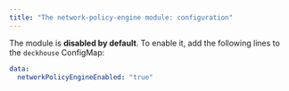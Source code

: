 ```yaml
---
title: "The network-policy-engine module: configuration"
---
```


The module is **disabled by default**. To enable it, add the following lines to the `deckhouse` ConfigMap:

```yaml
data:
  networkPolicyEngineEnabled: "true"
```
